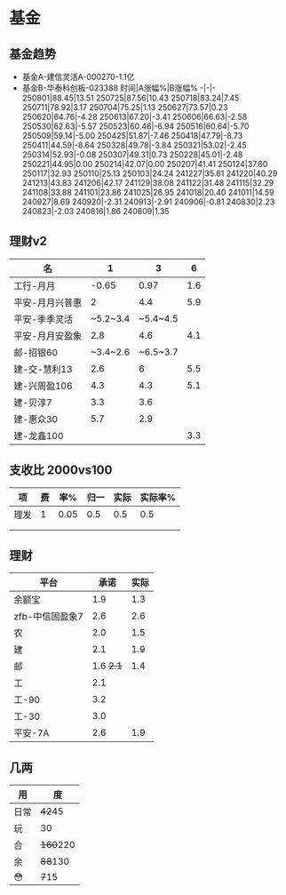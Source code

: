 # 基金
## 基金趋势
- 基金A-建信灵活A-000270-1.1亿
- 基金B-华泰科创板-023388
时间|A涨幅%|B涨幅%
-|-|-
250801|88.45|13.51
250725|87.56|10.43
250718|83.24|7.45
250711|78.92|3.17
250704|75.25|1.13
250627|73.57|0.23
250620|64.76|-4.28
250613|67.20|-3.41
250606|66.63|-2.58
250530|62.63|-5.57
250523|60.46|-6.94
250516|60.64|-5.70
250509|59.14|-5.00
250425|51.87|-7.46
250418|47.79|-8.73
250411|44.59|-8.64
250328|49.78|-3.84
250321|53.02|-2.45
250314|52.93|-0.08
250307|49.31|0.73
250228|45.01|-2.48
250221|44.95|0.00
250214|42.07|0.00
250207|41.41
250124|37.60
250117|32.93
250110|25.13
250103|24.24
241227|35.61
241220|40.29
241213|43.83
241206|42.17
241129|38.08
241122|31.48
241115|32.29
241108|33.88
241101|23.86
241025|26.95
241018|20.40
241011|14.59
240927|8.69
240920|-2.31
240913|-2.91
240906|-0.81
240830|2.23
240823|-2.03
240816|1.86
240809|1.35






## 理财v2
|名|1|3|6|
|-|-|-|-|
|工行-月月|-0.65|0.97|1.6|
|平安-月月兴普惠|2|4.4|5.9|
|平安-季季灵活|~5.2~3.4|~5.4~4.5||
|平安-月月安盈象|2.8|4.6|4.1|
|邮-招银60|~3.4~2.6|~6.5~3.7||
|建-交-慧利13|2.6|6|5.5|
建-兴周盈106|4.3|4.3|5.1|
|建-贝淳7|3.3|3.6||
|建-惠众30|5.7|2.9||
|建-龙鑫100|||3.3|

## 支收比 2000vs100
|项|费|率%|归一|实际|实际率%|
|-|-|-|-|-|-|
|理发|1|0.05|0.5|0.5|0.5|
|||||||
|||||||


## 理财
|平台|承诺|实际|
|---|---|---|
|余额宝|1.9|1.3
|zfb-中信固盈象7|2.6|2.6
|农|2.0|1.5
|建|2.1|1.9
|邮|1.6 ~~2.1~~|1.4
|工|2.1|
|工-90|3.2|
|工-30|3.0|
|平安-7A|2.6|1.9|


## 几两
|用|度|
|--|--|
|日常|~~42~~45|
|玩|30|
|合|~~160~~220|
|余|~~88~~130|
|😳|~~7~~15|


